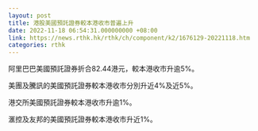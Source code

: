 ```yaml
---
layout: post
title: 港股美國預託證券較本港收市普遍上升
date: 2022-11-18 06:54:31.000000000 +08:00
link: https://news.rthk.hk/rthk/ch/component/k2/1676129-20221118.htm
categories: rthk
---
```


阿里巴巴美國預託證券折合82.44港元，較本港收市升逾5%。

美團及騰訊的美國預託證券較本港收市分別升近4%及近5%。

港交所美國預託證券較本港收市升逾1%。

滙控及友邦的美國預託證券較本港收市升近1%。
